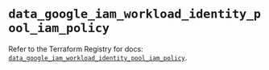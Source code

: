 # `data_google_iam_workload_identity_pool_iam_policy`

Refer to the Terraform Registry for docs: [`data_google_iam_workload_identity_pool_iam_policy`](https://registry.terraform.io/providers/hashicorp/google-beta/6.49.2/docs/data-sources/google_iam_workload_identity_pool_iam_policy).
